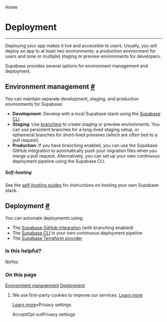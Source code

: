 Home

# Deployment

* * *

Deploying your app makes it live and accessible to users. Usually, you will deploy an app to at least two environments: a production environment for users and (one or multiple) staging or preview environments for developers.

Supabase provides several options for environment management and deployment.

## Environment management [\#](https://supabase.com/docs/guides/deployment\#environment-management)

You can maintain separate development, staging, and production environments for Supabase:

- **Development**: Develop with a local Supabase stack using the [Supabase CLI](https://supabase.com/docs/guides/local-development).
- **Staging**: Use [branching](https://supabase.com/docs/guides/deployment/branching) to create staging or preview environments. You can use persistent branches for a long-lived staging setup, or ephemeral branches for short-lived previews (which are often tied to a pull request).
- **Production**: If you have branching enabled, you can use the Supabase GitHub integration to automatically push your migration files when you merge a pull request. Alternatively, you can set up your own continuous deployment pipeline using the Supabase CLI.

##### Self-hosting

See the [self-hosting guides](https://supabase.com/docs/guides/self-hosting) for instructions on hosting your own Supabase stack.

## Deployment [\#](https://supabase.com/docs/guides/deployment\#deployment)

You can automate deployments using:

- The [Supabase GitHub integration](https://supabase.com/dashboard/project/_/settings/integrations) (with branching enabled)
- The [Supabase CLI](https://supabase.com/docs/guides/local-development) in your own continuous deployment pipeline
- The [Supabase Terraform provider](https://supabase.com/docs/guides/deployment/terraform)

### Is this helpful?

NoYes

### On this page

[Environment management](https://supabase.com/docs/guides/deployment#environment-management) [Deployment](https://supabase.com/docs/guides/deployment#deployment)

1. We use first-party cookies to improve our services. [Learn more](https://supabase.com/privacy#8-cookies-and-similar-technologies-used-on-our-european-services)



   [Learn more](https://supabase.com/privacy#8-cookies-and-similar-technologies-used-on-our-european-services)•Privacy settings





   AcceptOpt outPrivacy settings